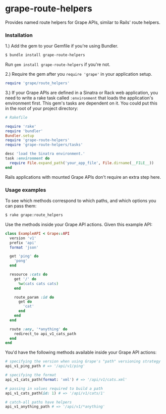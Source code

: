 # grape-route-helpers

 Provides named route helpers for Grape APIs, similar to Rails' route helpers.

### Installation

 1.) Add the gem to your Gemfile if you're using Bundler.

```bash
$ bundle install grape-route-helpers
```

Run `gem install grape-route-helpers` if you're not.

2.) Require the gem after you `require 'grape'` in your application setup.

```ruby
require 'grape/route_helpers'
```

3.) If your Grape APIs are defined in a Sinatra or Rack web application, you need to write a rake task called `:environment` that loads the application's environment first. This gem's tasks are dependent on it. You could put this in the root of your project directory:

```ruby
# Rakefile

require 'rake'
require 'bundler'
Bundler.setup
require 'grape-route-helpers'
require 'grape-route-helpers/tasks'

desc 'load the Sinatra environment.'
task :environment do
  require File.expand_path('your_app_file', File.dirname(__FILE__))
end
```

Rails applications with mounted Grape APIs don't require an extra step here.

### Usage examples

To see which methods correspond to which paths, and which options you can pass them:

```bash
$ rake grape:route_helpers
```

Use the methods inside your Grape API actions. Given this example API:

```ruby
class ExampleAPI < Grape::API
  version 'v1'
  prefix 'api'
  format 'json'

  get 'ping' do
    'pong'
  end

  resource :cats do
    get '/' do
      %w(cats cats cats)
    end

    route_param :id do
      get do
        'cat'
      end
    end
  end

  route :any, '*anything' do
    redirect_to api_v1_cats_path
  end
end
```

You'd have the following methods available inside your Grape API actions:

```ruby
# specifying the version when using Grape's "path" versioning strategy
api_v1_ping_path # => '/api/v1/ping'

# specifying the format
api_v1_cats_path(format: 'xml') # => '/api/v1/cats.xml'

# passing in values required to build a path
api_v1_cats_path(id: 1) # => '/api/v1/cats/1'

# catch-all paths have helpers
api_v1_anything_path # => '/api/v1/*anything'
```

